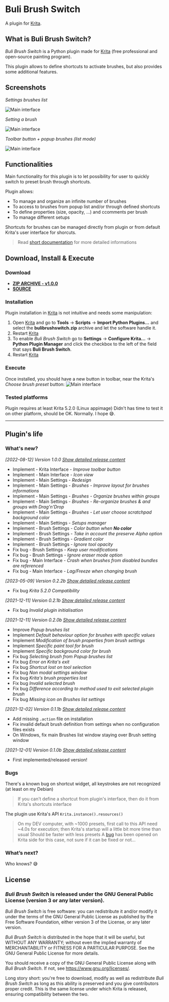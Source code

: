 # Buli Brush Switch

A plugin for [Krita](https://krita.org).


## What is Buli Brush Switch?
*Buli Brush Switch* is a Python plugin made for [Krita](https://krita.org) (free professional and open-source painting program).


This plugin allows to define shortcuts to activate brushes, but also provides some additional features.


## Screenshots

*Settings brushes list*

![Main interface](./screenshots/settings-brush-list.jpeg)

*Setting a brush*

![Main interface](./screenshots/settings-brush.jpeg)

*Toolbar button + popup brushes (list mode)*

![Main interface](./screenshots/ui-list.jpeg)


## Functionalities

Main functionality for this plugin is to let possibility for user to quickly switch to preset brush through shortcuts.

Plugin allows:
- To manage and organize an infinite number of brushes
- To access to brushes from popup list and/or through defined shortcuts
- To define properties (size, opacity, ...) and ccomments per brush
- To manage different setups

Shortcuts for brushes can be managed directly from plugin or from default Krita's user interface for shorcuts.

> Read [short documentation](./DOC.md) for more detailed informations

## Download, Install & Execute

### Download
+ **[ZIP ARCHIVE - v1.0.0](https://github.com/Grum999/BuliBrushSwitch/releases/download/1.0.0/bulibrushswitch.zip)**
+ **[SOURCE](https://github.com/Grum999/BuliBrushSwitch)**


### Installation

Plugin installation in [Krita](https://krita.org) is not intuitive and needs some manipulation:

1. Open [Krita](https://krita.org) and go to **Tools** -> **Scripts** -> **Import Python Plugins...** and select the **bulibrushswitch.zip** archive and let the software handle it.
2. Restart [Krita](https://krita.org)
3. To enable *Buli Brush Switch* go to **Settings** -> **Configure Krita...** -> **Python Plugin Manager** and click the checkbox to the left of the field that says **Buli Brush Switch**.
4. Restart [Krita](https://krita.org)


### Execute

Once installed, you should have a new button in toolbar, near the Krita's *Choose brush preset* button:
![Main interface](./screenshots/ui-toolbar.jpeg)


### Tested platforms

Plugin requires at least Krita 5.2.0 (Linux appimage)
Didn't has time to test it on other platform, should be OK. Normally. I hope 😅.

---


## Plugin's life

### What's new?

_[2022-08-12] Version 1.0.0_ *[Show detailed release content](./releases-notes/RELEASE-1.0.0.md)*
- Implement - Krita Interface - *Improve toolbar button*
- Implement - Main Interface - *Icon view*
- Implement - Main Settings - *Redesign*
- Implement - Main Settings - *Brushes - Improve layout for brushes informations*
- Implement - Main Settings - *Brushes - Organize brushes within groups*
- Implement - Main Settings - *Brushes - Re-organize brushes & and groups with Drag'n'Drop*
- Implement - Main Settings - *Brushes - Let user choose scratchpad background color*
- Implement - Main Settings - *Setups manager*
- Implement - Brush Settings - *Color button when **No color***
- Implement - Brush Settings - *Take in account the preserve Alpha option*
- Implement - Brush Settings - *Gradient color*
- Implement - Brush Settings - *Ignore tool opacity*
- Fix bug - Brush Settings - *Keep user modifications*
- Fix bug - Brush Settings - *Ignore eraser mode option*
- Fix bug - Main Interface - *Crash when brushes from disabled bundles are referenced*
- Fix bug - Main Interface - *Lag/Freeze when changing brush*

_[2023-05-09] Version 0.2.2b_ *[Show detailed release content](./releases-notes/RELEASE-0.2.2b.md)*
- Fix bug *Krita 5.2.0 Compatibility*

_[2021-12-11] Version 0.2.1b_ *[Show detailed release content](./releases-notes/RELEASE-0.2.1b.md)*
- Fix bug *Invalid plugin initialisation*

_[2021-12-11] Version 0.2.0b_ *[Show detailed release content](./releases-notes/RELEASE-0.2.0b.md)*
- Improve *Popup brushes list*
- Implement *Default behaviour option for brushes with specific values*
- Implement *Modification of brush properties from brush settings*
- Implement *Specific paint tool for brush*
- Implement *Specific background color for brush*
- Fix bug *Selecting brush from Popup brushes list*
- Fix bug *Error on Krita's exit*
- Fix bug *Shortcut lost on tool selection*
- Fix bug *Non modal settings window*
- Fix bug *Krita's brush properties lost*
- Fix bug *Invalid selected brush*
- Fix bug *Difference according to method used to exit selected plugin brush*
- Fix bug *Missing icon on Brushes list settings*


_[2021-12-02] Version 0.1.1b_ *[Show detailed release content](./releases-notes/RELEASE-0.1.1b.md)*
- Add missing `.action` file on installation
- Fix invalid default brush definition from settings when no configuration files exists
- On Windows, fix main Brushes list window staying over Brush setting window

_[2021-12-01] Version 0.1.0b_ *[Show detailed release content](./releases-notes/RELEASE-0.1.0b.md)*
- First implemented/released version!



### Bugs

There's a known bug on shortcut widget, all keystrokes are not recognized (at least on my Debian)
> If you can't define a shortcut from plugin's interface, then do it from Krita's shortcuts interface

The plugin use Krita's API `Krita.instance().resources()`
> On my DEV computer, with ~1000 presets, first call to this API need ~4.0s for execution; then Krita's startup will a little bit more time than usual
> Should be faster with less presets
> A [bug](https://bugs.kde.org/show_bug.cgi?id=473311) has been opened on Krita side for this case, not sure if it can be fixed or not...



### What’s next?

Who knows? 😅


## License

### *Buli Brush Switch* is released under the GNU General Public License (version 3 or any later version).

*Buli Brush Switch* is free software: you can redistribute it and/or modify it under the terms of the GNU General Public License as published by the Free Software Foundation, either version 3 of the License, or any later version.

*Buli Brush Switch* is distributed in the hope that it will be useful, but WITHOUT ANY WARRANTY; without even the implied warranty of MERCHANTABILITY or FITNESS FOR A PARTICULAR PURPOSE. See the GNU General Public License for more details.

You should receive a copy of the GNU General Public License along with *Buli Brush Switch*. If not, see <https://www.gnu.org/licenses/>.


Long story short: you're free to download, modify as well as redistribute *Buli Brush Switch* as long as this ability is preserved and you give contributors proper credit. This is the same license under which Krita is released, ensuring compatibility between the two.
